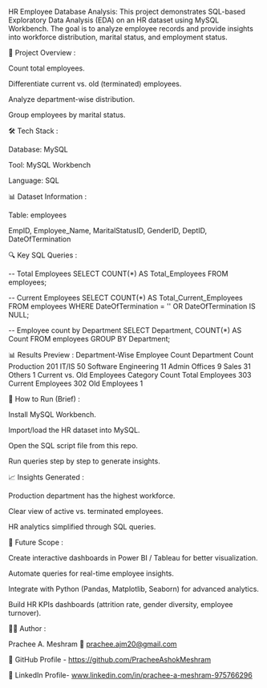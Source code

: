 HR Employee Database Analysis:
This project demonstrates SQL-based Exploratory Data Analysis (EDA) on an HR dataset using MySQL Workbench. The goal is to analyze employee records and provide insights into workforce distribution, marital status, and employment status.

📌 Project Overview :

Count total employees.

Differentiate current vs. old (terminated) employees.

Analyze department-wise distribution.

Group employees by marital status.

🛠️ Tech Stack :

Database: MySQL

Tool: MySQL Workbench

Language: SQL

📊 Dataset Information :

Table: employees

EmpID, Employee_Name, MaritalStatusID, GenderID, DeptID, DateOfTermination

🔍 Key SQL Queries :

-- Total Employees
SELECT COUNT(*) AS Total_Employees FROM employees;

-- Current Employees
SELECT COUNT(*) AS Total_Current_Employees 
FROM employees 
WHERE DateOfTermination = '' OR DateOfTermination IS NULL;

-- Employee count by Department
SELECT Department, COUNT(*) AS Count
FROM employees
GROUP BY Department;

📊 Results Preview :
Department-Wise Employee Count
Department	Count
Production	201
IT/IS	50
Software Engineering	11
Admin Offices	9
Sales	31
Others	1
Current vs. Old Employees
Category	Count
Total Employees	303
Current Employees	302
Old Employees	1

🚀 How to Run (Brief) :

Install MySQL Workbench.

Import/load the HR dataset into MySQL.

Open the SQL script file from this repo.

Run queries step by step to generate insights.

📈 Insights Generated :

Production department has the highest workforce.

Clear view of active vs. terminated employees.

HR analytics simplified through SQL queries.

🔮 Future Scope :

Create interactive dashboards in Power BI / Tableau for better visualization.

Automate queries for real-time employee insights.

Integrate with Python (Pandas, Matplotlib, Seaborn) for advanced analytics.

Build HR KPIs dashboards (attrition rate, gender diversity, employee turnover).

👩‍💻 Author :

 Prachee A. Meshram
📧 prachee.ajm20@gmail.com

🔗 GitHub Profile -  https://github.com/PracheeAshokMeshram

🔗 LinkedIn Profile- www.linkedin.com/in/prachee-a-meshram-975766296
